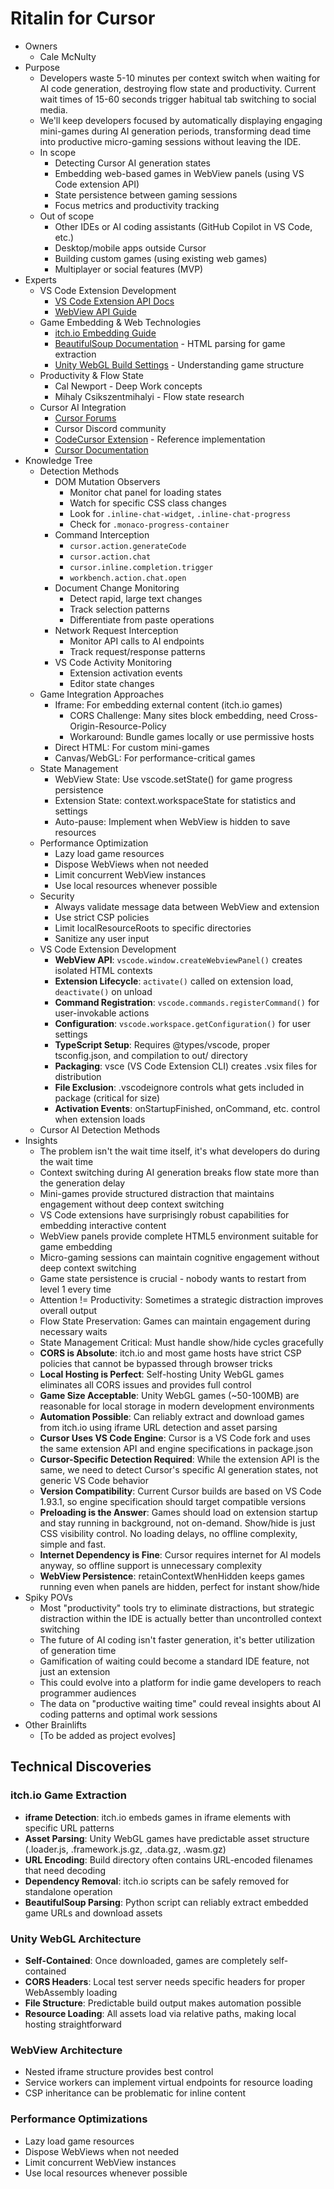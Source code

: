 # Ritalin for Cursor

- Owners
  - Cale McNulty
- Purpose
  - Developers waste 5-10 minutes per context switch when waiting for AI code generation, destroying flow state and productivity. Current wait times of 15-60 seconds trigger habitual tab switching to social media.
  - We'll keep developers focused by automatically displaying engaging mini-games during AI generation periods, transforming dead time into productive micro-gaming sessions without leaving the IDE.
  - In scope
    - Detecting Cursor AI generation states
    - Embedding web-based games in WebView panels (using VS Code extension API)
    - State persistence between gaming sessions
    - Focus metrics and productivity tracking
  - Out of scope
    - Other IDEs or AI coding assistants (GitHub Copilot in VS Code, etc.)
    - Desktop/mobile apps outside Cursor
    - Building custom games (using existing web games)
    - Multiplayer or social features (MVP)
- Experts
  - VS Code Extension Development
    - [VS Code Extension API Docs](https://code.visualstudio.com/api)
    - [WebView API Guide](https://code.visualstudio.com/api/extension-guides/webview)
  - Game Embedding & Web Technologies
    - [itch.io Embedding Guide](https://itch.io/docs/creators/widget)
    - [BeautifulSoup Documentation](https://www.crummy.com/software/BeautifulSoup/bs4/doc/) - HTML parsing for game extraction
    - [Unity WebGL Build Settings](https://docs.unity3d.com/Manual/webgl-building.html) - Understanding game structure
  - Productivity & Flow State
    - Cal Newport - Deep Work concepts
    - Mihaly Csikszentmihalyi - Flow state research
  - Cursor AI Integration
    - [Cursor Forums](https://forum.cursor.sh/)
    - Cursor Discord community
    - [CodeCursor Extension](https://github.com/Helixform/CodeCursor) - Reference implementation
    - [Cursor Documentation](https://docs.cursor.com/)
- Knowledge Tree
  - Detection Methods
    - DOM Mutation Observers
      - Monitor chat panel for loading states
      - Watch for specific CSS class changes
      - Look for `.inline-chat-widget`, `.inline-chat-progress`
      - Check for `.monaco-progress-container`
    - Command Interception
      - `cursor.action.generateCode`
      - `cursor.action.chat`
      - `cursor.inline.completion.trigger`
      - `workbench.action.chat.open`
    - Document Change Monitoring
      - Detect rapid, large text changes
      - Track selection patterns
      - Differentiate from paste operations
    - Network Request Interception
      - Monitor API calls to AI endpoints
      - Track request/response patterns
    - VS Code Activity Monitoring
      - Extension activation events
      - Editor state changes
  - Game Integration Approaches
    - Iframe: For embedding external content (itch.io games)
      - CORS Challenge: Many sites block embedding, need Cross-Origin-Resource-Policy
      - Workaround: Bundle games locally or use permissive hosts
    - Direct HTML: For custom mini-games
    - Canvas/WebGL: For performance-critical games
  - State Management
    - WebView State: Use vscode.setState() for game progress persistence
    - Extension State: context.workspaceState for statistics and settings
    - Auto-pause: Implement when WebView is hidden to save resources
  - Performance Optimization
    - Lazy load game resources
    - Dispose WebViews when not needed
    - Limit concurrent WebView instances
    - Use local resources whenever possible
  - Security
    - Always validate message data between WebView and extension
    - Use strict CSP policies
    - Limit localResourceRoots to specific directories
    - Sanitize any user input
  - VS Code Extension Development
    - **WebView API**: `vscode.window.createWebviewPanel()` creates isolated HTML contexts
    - **Extension Lifecycle**: `activate()` called on extension load, `deactivate()` on unload
    - **Command Registration**: `vscode.commands.registerCommand()` for user-invokable actions
    - **Configuration**: `vscode.workspace.getConfiguration()` for user settings
    - **TypeScript Setup**: Requires @types/vscode, proper tsconfig.json, and compilation to out/ directory
    - **Packaging**: vsce (VS Code Extension CLI) creates .vsix files for distribution
    - **File Exclusion**: .vscodeignore controls what gets included in package (critical for size)
    - **Activation Events**: onStartupFinished, onCommand, etc. control when extension loads
  - Cursor AI Detection Methods
- Insights
  - The problem isn't the wait time itself, it's what developers do during the wait time
  - Context switching during AI generation breaks flow state more than the generation delay
  - Mini-games provide structured distraction that maintains engagement without deep context switching
  - VS Code extensions have surprisingly robust capabilities for embedding interactive content
  - WebView panels provide complete HTML5 environment suitable for game embedding
  - Micro-gaming sessions can maintain cognitive engagement without deep context switching
  - Game state persistence is crucial - nobody wants to restart from level 1 every time
  - Attention != Productivity: Sometimes a strategic distraction improves overall output
  - Flow State Preservation: Games can maintain engagement during necessary waits
  - State Management Critical: Must handle show/hide cycles gracefully
  - **CORS is Absolute**: itch.io and most game hosts have strict CSP policies that cannot be bypassed through browser tricks
  - **Local Hosting is Perfect**: Self-hosting Unity WebGL games eliminates all CORS issues and provides full control
  - **Game Size Acceptable**: Unity WebGL games (~50-100MB) are reasonable for local storage in modern development environments
  - **Automation Possible**: Can reliably extract and download games from itch.io using iframe URL detection and asset parsing
  - **Cursor Uses VS Code Engine**: Cursor is a VS Code fork and uses the same extension API and engine specifications in package.json
  - **Cursor-Specific Detection Required**: While the extension API is the same, we need to detect Cursor's specific AI generation states, not generic VS Code behavior
  - **Version Compatibility**: Current Cursor builds are based on VS Code 1.93.1, so engine specification should target compatible versions
  - **Preloading is the Answer**: Games should load on extension startup and stay running in background, not on-demand. Show/hide is just CSS visibility control. No loading delays, no offline complexity, simple and fast.
  - **Internet Dependency is Fine**: Cursor requires internet for AI models anyway, so offline support is unnecessary complexity
  - **WebView Persistence**: retainContextWhenHidden keeps games running even when panels are hidden, perfect for instant show/hide
- Spiky POVs
  - Most "productivity" tools try to eliminate distractions, but strategic distraction within the IDE is actually better than uncontrolled context switching
  - The future of AI coding isn't faster generation, it's better utilization of generation time
  - Gamification of waiting could become a standard IDE feature, not just an extension
  - This could evolve into a platform for indie game developers to reach programmer audiences
  - The data on "productive waiting time" could reveal insights about AI coding patterns and optimal work sessions
- Other Brainlifts
  - [To be added as project evolves]

## Technical Discoveries

### itch.io Game Extraction
- **iframe Detection**: itch.io embeds games in iframe elements with specific URL patterns
- **Asset Parsing**: Unity WebGL games have predictable asset structure (.loader.js, .framework.js.gz, .data.gz, .wasm.gz)
- **URL Encoding**: Build directory often contains URL-encoded filenames that need decoding
- **Dependency Removal**: itch.io scripts can be safely removed for standalone operation
- **BeautifulSoup Parsing**: Python script can reliably extract embedded game URLs and download assets

### Unity WebGL Architecture
- **Self-Contained**: Once downloaded, games are completely self-contained
- **CORS Headers**: Local test server needs specific headers for proper WebAssembly loading
- **File Structure**: Predictable build output makes automation possible
- **Resource Loading**: All assets load via relative paths, making local hosting straightforward

### WebView Architecture
- Nested iframe structure provides best control
- Service workers can implement virtual endpoints for resource loading
- CSP inheritance can be problematic for inline content

### Performance Optimizations
- Lazy load game resources
- Dispose WebViews when not needed
- Limit concurrent WebView instances
- Use local resources whenever possible
